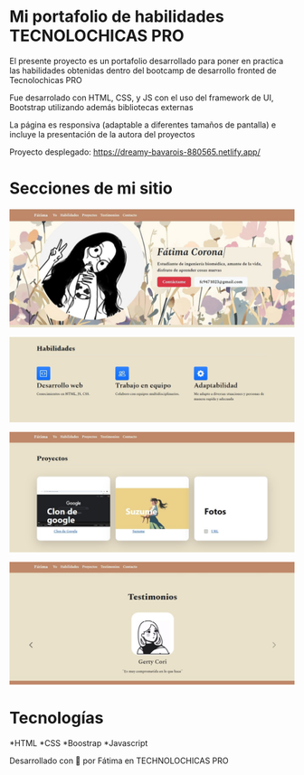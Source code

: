 # Mi portafolio de habilidades TECNOLOCHICAS PRO

El presente proyecto es un portafolio desarrollado para poner en practica las habilidades obtenidas dentro del bootcamp de desarrollo fronted de Tecnolochicas PRO

Fue desarrolado con HTML, CSS, y JS con el uso del framework de UI, Bootstrap utilizando además bibliotecas externas

La página es responsiva (adaptable a diferentes tamaños de pantalla) e incluye la presentación de la autora del proyectos

Proyecto desplegado: https://dreamy-bavarois-880565.netlify.app/

# Secciones de mi sitio
![Presentación](assets/readme/1.jfif)

![Habilidades](assets/readme/2.jfif)

![Proyectos](assets/readme/3.jfif)

![Testimonios](assets/readme/4.jfif)

# Tecnologías
*HTML
*CSS
*Boostrap
*Javascript

Desarrollado con 💜 por Fátima en TECHNOLOCHICAS PRO